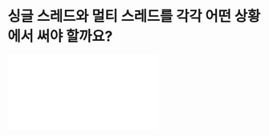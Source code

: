 # 싱글 스레드와 멀티 스레드를 각각 어떤 상황에서 써야 할까요?

![엘리의 싱글 스레드 vs 멀티 스레드](elly-single-thread-vs-multi-thread.md)
